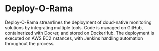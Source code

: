 # Deploy-O-Rama
Deploy-O-Rama streamlines the deployment of cloud-native monitoring solutions by integrating multiple tools. Code is managed on GitHub, containerized with Docker, and stored on DockerHub. The deployment is executed on AWS EC2 instances, with Jenkins handling automation throughout the process.
